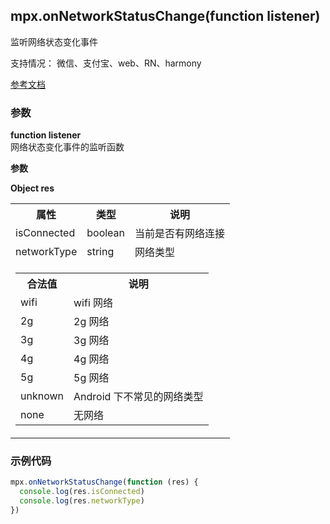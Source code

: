 ## mpx.onNetworkStatusChange(function listener)

监听网络状态变化事件

支持情况： 微信、支付宝、web、RN、harmony

[参考文档](https://developers.weixin.qq.com/miniprogram/dev/api/device/network/wx.onNetworkStatusChange.html)

### 参数
**function listener**\
网络状态变化事件的监听函数

**参数**

**Object res**

<table>
  <tr>
    <th>属性</th>
    <th>类型</th>
    <th>说明</th>
  </tr>
  <tr>
    <td>isConnected</td>
    <td>boolean</td>
    <td>当前是否有网络连接</td>
  </tr>
  <tr>
    <td>networkType</td>
    <td>string</td>
    <td>网络类型</td>
  </tr>
  <tr>
    <td colspan="3">
      <table style="width:100%">
        <tr>
          <th>合法值</th>
          <th>说明</th>
        </tr>
        <tr><td>wifi</td><td>wifi 网络</td></tr>
        <tr><td>2g</td><td>2g 网络</td></tr>
        <tr><td>3g</td><td>3g 网络</td></tr>
        <tr><td>4g</td><td>4g 网络</td></tr>
        <tr><td>5g</td><td>5g 网络</td></tr>
        <tr><td>unknown</td><td>Android 下不常见的网络类型</td></tr>
        <tr><td>none</td><td>无网络</td></tr>
      </table>
    </td>
  </tr>
</table>


### 示例代码

```js
mpx.onNetworkStatusChange(function (res) {
  console.log(res.isConnected)
  console.log(res.networkType)
})
```